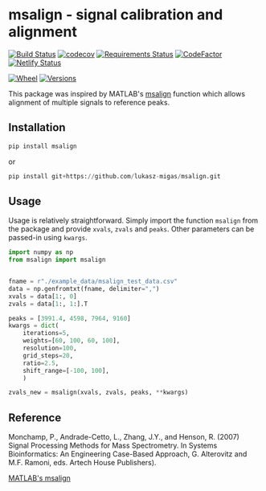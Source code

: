 # msalign - signal calibration and alignment

[![Build Status](https://travis-ci.com/lukasz-migas/msalign.svg?branch=master)](https://travis-ci.com/lukasz-migas/msalign)
[![codecov](https://codecov.io/gh/lukasz-migas/msalign/branch/master/graph/badge.svg)](https://codecov.io/gh/lukasz-migas/msalign)
[![Requirements Status](https://requires.io/github/lukasz-migas/msalign/requirements.svg?branch=master)](https://requires.io/github/lukasz-migas/msalign/requirements/?branch=master)
[![CodeFactor](https://www.codefactor.io/repository/github/lukasz-migas/msalign/badge)](https://www.codefactor.io/repository/github/lukasz-migas/msalign)
[![Netlify Status](https://api.netlify.com/api/v1/badges/921b7fdf-99e2-4019-84a0-3ad61729f2cc/deploy-status)](https://app.netlify.com/sites/msalign/deploys)

[![Wheel](https://img.shields.io/pypi/wheel/msalign.svg)](https://pypi.org/project/msalign/)
[![Versions](https://img.shields.io/pypi/pyversions/msalign.svg)](https://pypi.org/project/msalign/)

This package was inspired by MATLAB's [msalign](https://mathworks.com/help/bioinfo/ref/msalign.html) function which
allows alignment of multiple signals to reference peaks.

## Installation

```python
pip install msalign
```

or

```python
pip install git+https://github.com/lukasz-migas/msalign.git
```

## Usage

Usage is relatively straightforward. Simply import the function `msalign` from the package and provide `xvals`, `zvals`
and `peaks`. Other parameters can be passed-in using `kwargs`.

```python
import numpy as np
from msalign import msalign


fname = r"./example_data/msalign_test_data.csv"
data = np.genfromtxt(fname, delimiter=",")
xvals = data[1:, 0]
zvals = data[1:, 1:].T

peaks = [3991.4, 4598, 7964, 9160]
kwargs = dict(
    iterations=5,
    weights=[60, 100, 60, 100],
    resolution=100,
    grid_steps=20,
    ratio=2.5,
    shift_range=[-100, 100],
    )

zvals_new = msalign(xvals, zvals, peaks, **kwargs)
```

## Reference

Monchamp, P., Andrade-Cetto, L., Zhang, J.Y., and Henson, R. (2007) Signal Processing Methods for Mass
Spectrometry. In Systems Bioinformatics: An Engineering Case-Based Approach, G. Alterovitz and M.F. Ramoni, eds.
Artech House Publishers).

[MATLAB's msalign](https://mathworks.com/help/bioinfo/ref/msalign.html)